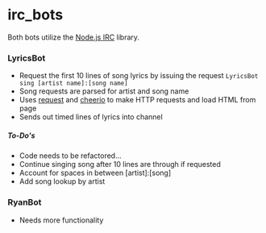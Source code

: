 irc_bots
========

Both bots utilize the [Node.js IRC](https://github.com/martynsmith/node-irc) library.

### LyricsBot
+ Request the first 10 lines of song lyrics by issuing the request `LyricsBot sing [artist name]:[song name]`
+ Song requests are parsed for artist and song name
+ Uses [request](https://github.com/mikeal/request) and [cheerio](https://github.com/MatthewMueller/cheerio) to make HTTP requests and load HTML from page
+ Sends out timed lines of lyrics into channel
##### To-Do's
+ Code needs to be refactored...
+ Continue singing song after 10 lines are through if requested
+ Account for spaces in between [artist]:[song]
+ Add song lookup by artist

### RyanBot
+ Needs more functionality
